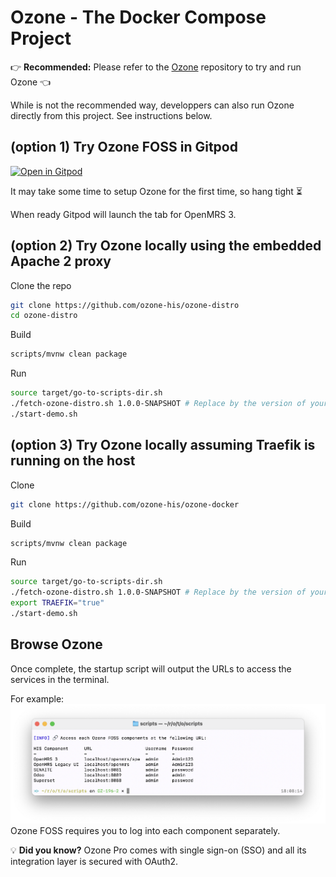 # Ozone - The Docker Compose Project

👉 **Recommended:** Please refer to the [Ozone](https://github.com/ozone-his/ozone-distro) repository to try and run Ozone 👈

While is not the recommended way, developpers can also run Ozone directly from this project. See instructions below.

## (option 1) Try Ozone FOSS in Gitpod

[![Open in Gitpod](https://gitpod.io/button/open-in-gitpod.svg)](https://gitpod.io/#https://github.com/ozone-his/ozone-docker)

It may take some time to setup Ozone for the first time, so hang tight :hourglass_flowing_sand:

When ready Gitpod will launch the tab for OpenMRS 3.

## (option 2) Try Ozone locally using the embedded Apache 2 proxy

Clone the repo
```bash
git clone https://github.com/ozone-his/ozone-distro
cd ozone-distro
```

Build
```bash
scripts/mvnw clean package
```

Run
```bash
source target/go-to-scripts-dir.sh
./fetch-ozone-distro.sh 1.0.0-SNAPSHOT # Replace by the version of your choice
./start-demo.sh
```

## (option 3) Try Ozone locally assuming Traefik is running on the host


Clone
```bash
git clone https://github.com/ozone-his/ozone-docker
```

Build
```bash
scripts/mvnw clean package
```

Run
```bash
source target/go-to-scripts-dir.sh
./fetch-ozone-distro.sh 1.0.0-SNAPSHOT # Replace by the version of your choice
export TRAEFIK="true"
./start-demo.sh
```

## Browse Ozone

Once complete, the startup script will output the URLs to access the services in the terminal.

For example:
![Access Ozone](./readme/browse.png)
Ozone FOSS requires you to log into each component separately.

💡 **Did you know?** Ozone Pro comes with single sign-on (SSO) and all its integration layer is secured with OAuth2.


